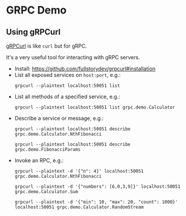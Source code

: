 # GRPC Demo


## Using gRPCurl

[gRPCurl](https://github.com/fullstorydev/grpcurl) is like `curl` but for gRPC.

It's a very useful tool for interacting with gRPC servers.

- Install: https://github.com/fullstorydev/grpcurl#installation
- List all exposed services on `host:port`, e.g.:
    ```
    grpcurl --plaintext localhost:50051 list
    ```
- List all methods of a specified service, e.g.:
    ```
    grpcurl --plaintext localhost:50051 list grpc.demo.Calculator
    ```
- Describe a service or message, e.g.:
    ```
    grpcurl --plaintext localhost:50051 describe grpc.demo.Calculator.NthFibonacci
    ```
    ```
    grpcurl --plaintext localhost:50051 describe grpc.demo.FibonacciParams
    ```
- Invoke an RPC, e.g.:
    ```
    grpcurl --plaintext -d '{"n": 4}' localhost:50051 grpc.demo.Calculator.NthFibonacci
    ```
    ```
    grpcurl --plaintext -d '{"numbers": [6,0,3,9]}' localhost:50051 grpc.demo.Calculator.Sum
    ```
    ```
    grpcurl --plaintext -d '{"min": 10, "max": 20, "count": 1000}' localhost:50051 grpc.demo.Calculator.RandomStream
    ```
